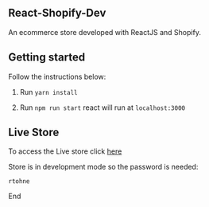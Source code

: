 ## React-Shopify-Dev

An ecommerce store developed with ReactJS and Shopify.

## Getting started
Follow the instructions below:

1. Run `yarn install`

2. Run `npm run start` react will run at `localhost:3000`

## Live Store

To access the Live store click [here](https://icommart.myshopify.com/)

Store is in development mode so the password is needed:
```
rtohne
```
End